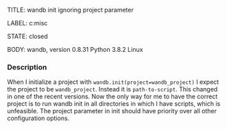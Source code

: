 TITLE:
wandb init ignoring project parameter

LABEL:
c:misc

STATE:
closed

BODY:
wandb, version 0.8.31
Python 3.8.2
Linux

### Description

When I initialize a project with `wandb.init(project=wandb_project)` I expect the project to be `wandb_project`. 
Instead it is `path-to-script`. 
This changed in one of the recent versions. Now the only way for me to have the correct project is to run wandb init in all directories in which I have scripts, which is unfeasible. 
The project parameter in init should have priority over all other configuration options.


